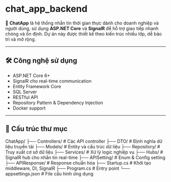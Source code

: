 # chat_app_backend

🚀 **ChatApp** là hệ thống nhắn tin thời gian thực dành cho doanh nghiệp và người dùng, sử dụng **ASP.NET Core** và **SignalR** để hỗ trợ giao tiếp nhanh chóng và ổn định. Dự án này được thiết kế theo kiến trúc nhiều lớp, dễ bảo trì và mở rộng.

---

## 🛠 Công nghệ sử dụng

- ASP.NET Core 6+
- SignalR cho real-time communication
- Entity Framework Core
- SQL Server
- RESTful API
- Repository Pattern & Dependency Injection
- Docker support

---

## 📁 Cấu trúc thư mục
ChatApp/
├── Controllers/ # Các API controller
├── DTO/ # Định nghĩa dữ liệu truyền tải
├── Models/ # Entity và cấu trúc dữ liệu
├── Repository/ # Truy xuất cơ sở dữ liệu
├── Services/ # Xử lý logic nghiệp vụ
├── Hubs/ # SignalR hub cho nhắn tin real-time
├── APISetting/ # Enum & Config setting
├── APIResponse/ # Response chuẩn hóa
├── Startup.cs # Khởi tạo middleware, DI, SignalR
├── Program.cs # Entry point
└── appsettings.json # File cấu hình ứng dụng

